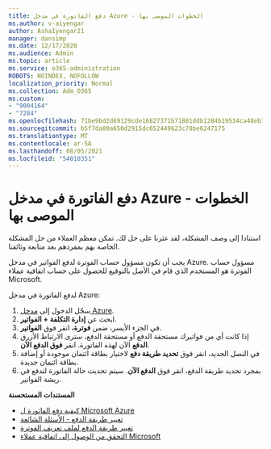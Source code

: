 ```yaml
---
title: دفع الفاتورة في مدخل Azure - الخطوات الموصى بها
ms.author: v-aiyengar
author: AshaIyengar21
manager: dansimp
ms.date: 12/17/2020
ms.audience: Admin
ms.topic: article
ms.service: o365-administration
ROBOTS: NOINDEX, NOFOLLOW
localization_priority: Normal
ms.collection: Adm_O365
ms.custom:
- "9004164"
- "7284"
ms.openlocfilehash: 71be9bd2d69129cde16827371b71881ddb1284b19534ca48eb7079e761bdcff8
ms.sourcegitcommit: b5f7da89a650d2915dc652449623c78be6247175
ms.translationtype: MT
ms.contentlocale: ar-SA
ms.lasthandoff: 08/05/2021
ms.locfileid: "54010351"
---
```

# <a name="pay-invoice-in-azure-portal---recommended-steps"></a>دفع الفاتورة في مدخل Azure - الخطوات الموصى بها

استنادا إلى وصف المشكلة، لقد عثرنا على حل لك. تمكن معظم العملاء من حل المشكلة الخاصة بهم بمفردهم بعد متابعة وثائقنا.

يجب أن تكون مسؤول حساب الفوترة لدفع الفواتير في مدخل Azure. مسؤول حساب الفوترة هو المستخدم الذي قام في الأصل بالتوقيع للحصول على حساب اتفاقية عملاء Microsoft. 

لدفع الفاتورة في مدخل Azure: 

1. سجّل الدخول إلى [مدخل Azure](https://portal.azure.com/).
1. ابحث عن **إدارة التكلفة + الفواتير**.
1. في الجزء الأيسر، ضمن **فوترة،** انقر فوق **الفواتير**.
1. إذا كانت أي من فواتيرك مستحقة الدفع أو مستحقة الدفع، سترى الارتباط الأزرق **الدفع** الآن لهذه الفاتورة. انقر **فوق الدفع الآن**.
1. في النصل الجديد، انقر فوق **تحديد طريقة دفع** لاختيار بطاقة ائتمان موجودة أو إضافة بطاقة ائتمان جديدة.
1. بمجرد تحديد طريقة الدفع، انقر فوق **الدفع الآن**.
سيتم تحديث حالة الفاتورة لتدفع في ريشة الفواتير.

**المستندات المستحسنة**

- [كيفية دفع الفاتورة ل Microsoft Azure](https://docs.microsoft.com/azure/cost-management-billing/understand/pay-bill)
- [تغيير طريقة الدفع - الأسئلة الشائعة](https://docs.microsoft.com/azure/billing/billing-how-to-change-credit-card?WT.mc_id=Portal-Microsoft_Azure_Support#frequently-asked-questions)
- [تغيير طريقة الدفع لملف تعريف الفوترة](https://docs.microsoft.com/azure/cost-management-billing/manage/change-credit-card?WT.mc_id=Portal-Microsoft_Azure_Support#manage-credit-cards-for-a-microsoft-customer-agreement)
- [التحقق من الوصول إلى اتفاقية عملاء Microsoft](https://docs.microsoft.com/azure/cost-management-billing/manage/change-credit-card?WT.mc_id=Portal-Microsoft_Azure_Support%22%20%5Cl%20%22manage-credit-cards-for-a-microsoft-customer-agreement%22%20%5Ct%20%22_blank#check-the-type-of-your-account)